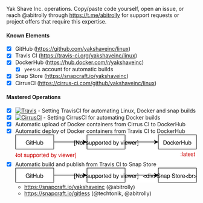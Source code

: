 Yak Shave Inc. operations. Copy/paste code yourself, open an issue,
or reach @abitrolly through https://t.me/abitrolly for support
requests or project offers that require this expertise.

#### Known Elements

* [x] GitHub (https://github.com/yakshaveinc/linux)
* [x] Travis CI (https://travis-ci.org/yakshaveinc/linux)
* [x] DockerHub (https://hub.docker.com/r/yakshaveinc)
  * [x] `yeesus` account for automatic builds
* [x] Snap Store (https://snapcraft.io/yakshaveinc)
* [x] CirrusCI (https://cirrus-ci.com/github/yakshaveinc/linux)

#### Mastered Operations

* [x] [![Travis](https://img.shields.io/travis/yakshaveinc/linux.svg)](https://travis-ci.org/yakshaveinc/linux) - Setting TravisCI for automating Linux, Docker and snap builds
* [x] [![CirrusCI](https://api.cirrus-ci.com/github/yakshaveinc/linux.svg)](https://cirrus-ci.com/github/yakshaveinc/linux) - Setting CirrusCI for automating Docker builds
* [x] Automatic upload of Docker containers from Cirrus CI to DockerHub  
* [x] Automatic deploy of Docker containers from Travis CI to DockerHub  
      ![github->travis->dockerhub](./docops/ops-travis-dockerhub.svg)
* [x] Automatic build and publish from Travis CI to Snap Store  
      ![github->travis->dockerhub](./docops/ops-travis-snapcraft.svg)
  * https://snapcraft.io/yakshaveinc (@abitrolly)
  * https://snapcraft.io/gitless (@techtonik, @abitrolly)
